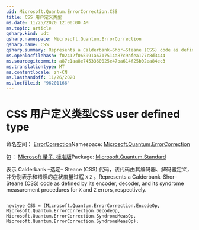 ```yaml
---
uid: Microsoft.Quantum.ErrorCorrection.CSS
title: CSS 用户定义类型
ms.date: 11/25/2020 12:00:00 AM
ms.topic: article
qsharp.kind: udt
qsharp.namespace: Microsoft.Quantum.ErrorCorrection
qsharp.name: CSS
qsharp.summary: Represents a Calderbank–Shor–Steane (CSS) code as defined by its encoder, decoder, and its syndrome measurement procedures for `X` and `Z` errors, respectively.
ms.openlocfilehash: f02412f065991a6717514a87c9afea177c8d3444
ms.sourcegitcommit: a87c1aa8e7453360025e47ba614f25b02ea84ec3
ms.translationtype: MT
ms.contentlocale: zh-CN
ms.lasthandoff: 11/26/2020
ms.locfileid: "96201166"
---
```

# <a name="css-user-defined-type"></a><span data-ttu-id="f95bf-102">CSS 用户定义类型</span><span class="sxs-lookup"><span data-stu-id="f95bf-102">CSS user defined type</span></span>

<span data-ttu-id="f95bf-103">命名空间： [ErrorCorrection](xref:Microsoft.Quantum.ErrorCorrection)</span><span class="sxs-lookup"><span data-stu-id="f95bf-103">Namespace: [Microsoft.Quantum.ErrorCorrection](xref:Microsoft.Quantum.ErrorCorrection)</span></span>

<span data-ttu-id="f95bf-104">包： [Microsoft 量子. 标准版](https://nuget.org/packages/Microsoft.Quantum.Standard)</span><span class="sxs-lookup"><span data-stu-id="f95bf-104">Package: [Microsoft.Quantum.Standard](https://nuget.org/packages/Microsoft.Quantum.Standard)</span></span>


<span data-ttu-id="f95bf-105">表示 Calderbank –选定– Steane (CSS) 代码，该代码由其编码器、解码器定义，并分别表示和错误的症状度量过程 `X` `Z` 。</span><span class="sxs-lookup"><span data-stu-id="f95bf-105">Represents a Calderbank–Shor–Steane (CSS) code as defined by its encoder, decoder, and its syndrome measurement procedures for `X` and `Z` errors, respectively.</span></span>

```qsharp

newtype CSS = (Microsoft.Quantum.ErrorCorrection.EncodeOp, Microsoft.Quantum.ErrorCorrection.DecodeOp, Microsoft.Quantum.ErrorCorrection.SyndromeMeasOp, Microsoft.Quantum.ErrorCorrection.SyndromeMeasOp);
```

